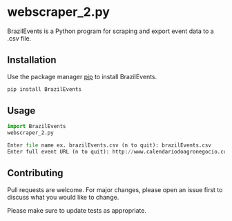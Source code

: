 # webscraper_2.py

BrazilEvents is a Python program for scraping and export event data to a .csv file.

## Installation

Use the package manager [pip](https://pip.pypa.io/en/stable/) to install BrazilEvents.

```bash
pip install BrazilEvents
```

## Usage

```python
import BrazilEvents
webscraper_2.py

Enter file name ex. brazilEvents.csv (n to quit): brazilEvents.csv
Enter full event URL (n to quit): http://www.calendariodoagronegocio.com.br/Evento/visualizar/portugues/3226

```

## Contributing
Pull requests are welcome. For major changes, please open an issue first to discuss what you would like to change.

Please make sure to update tests as appropriate.
